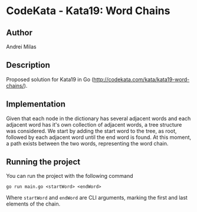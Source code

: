 # CodeKata - Kata19: Word Chains

## Author
Andrei Milas

## Description
Proposed solution for Kata19 in Go (http://codekata.com/kata/kata19-word-chains/).

## Implementation
Given that each node in the dictionary has several adjacent words and each adjacent word has it's own collection of adjacent words, a tree structure was considered.
We start by adding the start word to the tree, as root, followed by each adjacent word until the end word is found. At this moment, a path exists between the two words, representing the word chain.

## Running the project
You can run the project with the following command
```
go run main.go <startWord> <endWord>
```
Where `startWord` and `endWord` are CLI arguments, marking the first and last elements of the chain.
